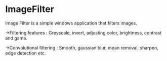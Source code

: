 # ImageFilter

Image Filter is a simple windows application that filters images.

->Filtering features :
Greyscale, invert, adjusting color, brightness, contrast and gama.

->Convolutional filtering :
Smooth, gaussian blur, mean removal, sharpen, edge detection etc.
